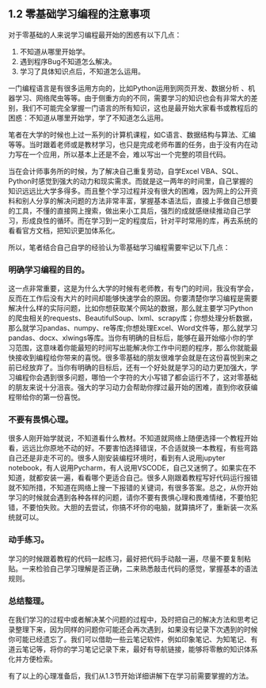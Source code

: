 ## 1.2 零基础学习编程的注意事项

对于零基础的人来说学习编程最开始的困惑有以下几点：

1. 不知道从哪里开始学。
2. 遇到程序Bug不知道怎么解决。
3. 学习了具体知识点后，不知道怎么运用。

一门编程语言是有很多运用方向的，比如Python运用到网页开发、数据分析 、机器学习、网络爬虫等等。由于侧重方向的不同，需要学习的知识也会有非常大的差别，我们不可能完全掌握一门语言的所有知识，这也是最开始大家看书或教程后的困惑：不知道从哪里开始学，学了不知道怎么运用。

笔者在大学的时候也上过一系列的计算机课程，如C语言、数据结构与算法、汇编等等。当时跟着老师或是教材学习，也只是完成老师布置的任务，由于没有内在动力写在一个应用，所以基本上还是不会，难以写出一个完整的项目代码。

当在会计师事务所的时候，为了解决自己重复劳动，自学Excel VBA、SQL、Python时感觉到强大的动力和现实需求。而就是这一两年的时间里，自己掌握的知识远远比大学多得多。而且整个学习过程并没有很大的困难，因为网上的公开资料和别人分享的解决问题的方法非常丰富，掌握基本语法后，直接上手做自己想要的工具，不懂的直接网上搜索，做出来小工具后，强烈的成就感继续推动自己学习，形成良性的循环。而在学习到一定的程度后，针对平时常用的库，再去系统的看看官方文档，把知识更加体系化。

所以，笔者结合自己自学的经验认为零基础学习编程需要牢记以下几点：

###  明确学习编程的目的。

这一点非常重要，这是为什么大学的时候有老师教，有专门的时间，我没有学会，反而在工作后没有大片的时间却能够快速学会的原因。你要清楚你学习编程是需要解决什么样的实际问题，比如你想获取某个网站的数据，那么就主要学习Python的爬虫相关的requests、BeautifulSoup、lxml、scrapy库；你想处理分析数据，那么就学习pandas、numpy、re等库;你想处理Excel、Word文件等，那么就学习pandas、docx、xlwings等库。当你有明确的目标后，能够在最开始缩小你的学习范围，这意味着你能最短的时间写出能解决你工作中问题的程序，那么你就能最快接收到编程给你带来的喜悦。很多零基础的朋友很难学会就是在这份喜悦到来之前已经放弃了。当你有明确的目标后，还有一个好处就是学习的动力更加强大，学习编程你会遇到很多问题，哪怕一个字符的大小写错了都会运行不了，这对零基础的朋友来说十分沮丧。强大的学习动力会帮助你撑过最开始的困难，直到你收获编程带给你的第一份喜悦。

###  不要有畏惧心理。

很多人刚开始学就说，不知道看什么教材。不知道就网络上随便选择一个教程开始看，远远比你原地不动的好。不要害怕选择错误，不合适就换一本教程，有些弯路自己还是非走不可的。很多人刚安装编程环境时，看到有人说用jupyter notebook，有人说用Pycharm，有人说用VSCODE，自己又迷惘了。如果实在不知道，就都安装一遍，看看哪个更适合自己。很多人刚跟着教程写好代码运行报错就不知所措，不知道在网络上搜一下报错的关键词，有很多答案。总之，从你开始学习的时候就会遇到各种各样的问题，请你不要有畏惧心理和畏难情绪，不要怕犯错，不要怕失败。大胆的去尝试，你搞不坏你的电脑，就算搞坏了，重新装一次系统就可以。

###  动手练习。

学习的时候跟着教程的代码一起练习，最好把代码手动敲一遍，尽量不要复制粘贴。一来检验自己学习理解是否正确，二来熟悉敲击代码的感觉，掌握基本的语法规则。

###  总结整理。
在我们学习的过程中或者解决某个问题的过程中，及时把自己的解决方法和思考记录整理下来，因为同样的问题你可能还会再次遇到，如果没有记录下次遇到的时候你可能已经遗忘了。我们可以借助一些云笔记软件，例如印象笔记、为知笔记、有道云笔记等，将你的学习笔记记录下来，最好有导航链接，能够将零散的知识体系化并方便检索。

有了以上的心理准备后，我们从1.3节开始详细讲解下在学习前需要掌握的方法。
